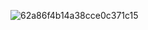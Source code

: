 

                                



![62a86f4b14a38cce0c371c15](https://github.com/svetlanasieber/svetlanasieber/assets/135451084/59879cec-df68-4cfd-a818-2f349473ed75)








